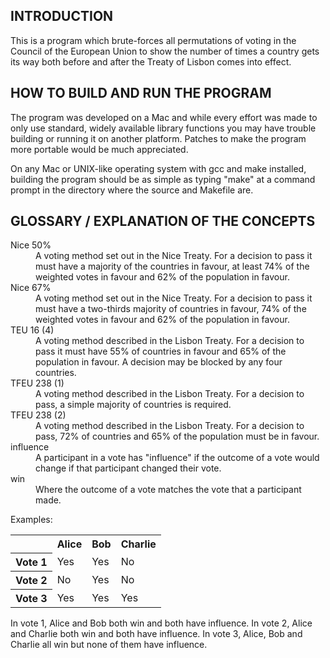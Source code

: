 INTRODUCTION
------------

This is a program which brute-forces all permutations of voting in the Council
of the European Union to show the number of times a country gets its way both
before and after the Treaty of Lisbon comes into effect.

HOW TO BUILD AND RUN THE PROGRAM
--------------------------------

The program was developed on a Mac and while every effort was made to only use
standard, widely available library functions you may have trouble building or
running it on another platform. Patches to make the program more portable would
be much appreciated.

On any Mac or UNIX-like operating system with gcc and make installed, building
the program should be as simple as typing "make" at a command prompt in the
directory where the source and Makefile are.

GLOSSARY / EXPLANATION OF THE CONCEPTS
--------------------------------------

<dl>
	<dt>Nice 50%</dt>
	<dd>A voting method set out in the Nice Treaty. For a decision to pass it
		must have a majority of the countries in favour, at least 74% of the
		weighted votes in favour and 62% of the population in favour.
	</dd>
	<dt>Nice 67%</dt>
	<dd>A voting method set out in the Nice Treaty. For a decision to pass it
		must have a two-thirds majority of countries in favour, 74% of the
		weighted votes in favour and 62% of the population in favour.
	</dd>
	<dt>TEU 16 (4)</dt>
	<dd>A voting method described in the Lisbon Treaty. For a decision to pass
		it must have 55% of countries in favour and 65% of the population in
		favour. A decision may be blocked by any four countries.
	</dd>
	<dt>TFEU 238 (1)</dt>
	<dd>A voting method described in the Lisbon Treaty. For a decision to pass,
		a simple majority of countries is required.
	</dd>
	<dt>TFEU 238 (2)</dt>
	<dd>A voting method described in the Lisbon Treaty. For a decision to pass,
		72% of countries and 65% of the population must be in favour.
	</dd>
	<dt>influence</dt>
	<dd>A participant in a vote has "influence" if the outcome of a vote would
		change if that participant changed their vote.
	</dd>
	<dt>win</dt>
	<dd>Where the outcome of a vote matches the vote that a participant
		made.
	</dd>
</dl>

Examples:

<table>
	<tr><th></th><th>Alice</th><th>Bob</th><th>Charlie</th></tr>
	<tr><th>Vote 1</th><td>Yes</td><td>Yes</td><td>No</td></tr>
	<tr><th>Vote 2</th><td>No</td><td>Yes</td><td>No</td></tr>
	<tr><th>Vote 3</th><td>Yes</td><td>Yes</td><td>Yes</td></tr>
</table>

In vote 1, Alice and Bob both win and both have influence.
In vote 2, Alice and Charlie both win and both have influence.
In vote 3, Alice, Bob and Charlie all win but none of them have influence.
